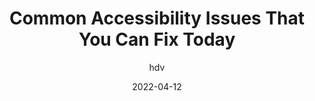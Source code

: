 ---
author: hdv
date: 2022-04-12
tags:
  - accessibility
target_url: https://hiddedevries.nl/en/blog/2022-04-12-common-accessibility-issues-that-you-can-fix-today/preview
title: Common Accessibility Issues That You Can Fix Today
---